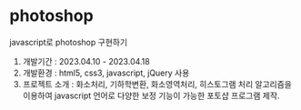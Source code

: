 # photoshop
 javascript로 photoshop 구현하기

1. 개발기간 : 2023.04.10 - 2023.04.18
2. 개발환경 : html5, css3, javascript, jQuery 사용
3. 프로젝트 소개 : 
   화소처리, 기하학변환, 화소영역처리, 히스토그램 처리 알고리즘을 이용하여 javascript 언어로 다양한 보정 기능이 가능한 포토샵 프로그램 제작.
